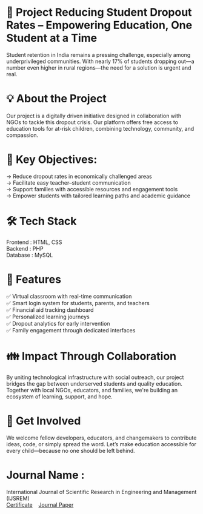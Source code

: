 # 🌱 Project Reducing Student Dropout Rates – Empowering Education, One Student at a Time
Student retention in India remains a pressing challenge, especially among underprivileged communities. With nearly 17% of students dropping out—a number even higher in rural regions—the need for a solution is urgent and real.
<br>
# 💡 About the Project
Our project is a digitally driven initiative designed in collaboration with NGOs to tackle this dropout crisis. Our platform offers free access to education tools for at-risk children, combining technology, community, and compassion.
<br>
# 🎯 Key Objectives:
-> Reduce dropout rates in economically challenged areas<br>
-> Facilitate easy teacher–student communication<br>
-> Support families with accessible resources and engagement tools<br>
-> Empower students with tailored learning paths and academic guidance<br>

# 🛠️ Tech Stack
Frontend : HTML, CSS<br>
Backend	: PHP<br>
Database : MySQL<br>	
# 🧩 Features
✅ Virtual classroom with real-time communication <br>✅ Smart login system for students, parents, and teachers <br>✅ Financial aid tracking dashboard <br>✅ Personalized learning journeys <br>✅ Dropout analytics for early intervention <br>✅ Family engagement through dedicated interfaces
<br>
# 👪 Impact Through Collaboration
By uniting technological infrastructure with social outreach, our project bridges the gap between underserved students and quality education. Together with local NGOs, educators, and families, we're building an ecosystem of learning, support, and hope.
<br>
# 🚀 Get Involved
We welcome fellow developers, educators, and changemakers to contribute ideas, code, or simply spread the word. Let’s make education accessible for every child—because no one should be left behind.
<br>
# Journal Name : 
International Journal of Scientific Research in Engineering and Management (IJSREM) 
<br><a href="https://pdflink.to/bhuvanashrirsdorcertificate/">Certificate</a>&nbsp;&nbsp;&nbsp;&nbsp;<a href="https://pdflink.to/bhuvanashrireducingstdentdropoutrates/">Journal Paper</a>
